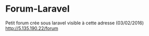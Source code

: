 # Forum-Laravel
Petit forum crée sous laravel visible à cette adresse (03/02/2016) http://5.135.190.22/forum
